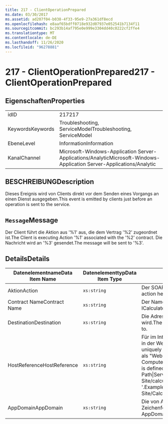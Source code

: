 ```yaml
---
title: 217 - ClientOperationPrepared
ms.date: 03/30/2017
ms.assetid: ad207f04-b038-4f33-95e9-27a361df8ecd
ms.openlocfilehash: e8aaf65bdff0718e932d07937e052541b7134f11
ms.sourcegitcommit: bc293b14af795e0e999e3304dd40c0222cf2ffe4
ms.translationtype: MT
ms.contentlocale: de-DE
ms.lasthandoff: 11/26/2020
ms.locfileid: "96278881"
---
```

# <a name="217---clientoperationprepared"></a><span data-ttu-id="5af76-102">217 - ClientOperationPrepared</span><span class="sxs-lookup"><span data-stu-id="5af76-102">217 - ClientOperationPrepared</span></span>

## <a name="properties"></a><span data-ttu-id="5af76-103">Eigenschaften</span><span class="sxs-lookup"><span data-stu-id="5af76-103">Properties</span></span>  
  
|||  
|-|-|  
|<span data-ttu-id="5af76-104">id</span><span class="sxs-lookup"><span data-stu-id="5af76-104">ID</span></span>|<span data-ttu-id="5af76-105">217</span><span class="sxs-lookup"><span data-stu-id="5af76-105">217</span></span>|  
|<span data-ttu-id="5af76-106">Keywords</span><span class="sxs-lookup"><span data-stu-id="5af76-106">Keywords</span></span>|<span data-ttu-id="5af76-107">Troubleshooting, ServiceModel</span><span class="sxs-lookup"><span data-stu-id="5af76-107">Troubleshooting, ServiceModel</span></span>|  
|<span data-ttu-id="5af76-108">Ebene</span><span class="sxs-lookup"><span data-stu-id="5af76-108">Level</span></span>|<span data-ttu-id="5af76-109">Information</span><span class="sxs-lookup"><span data-stu-id="5af76-109">Information</span></span>|  
|<span data-ttu-id="5af76-110">Kanal</span><span class="sxs-lookup"><span data-stu-id="5af76-110">Channel</span></span>|<span data-ttu-id="5af76-111">Microsoft-Windows-Application Server-Applications/Analytic</span><span class="sxs-lookup"><span data-stu-id="5af76-111">Microsoft-Windows-Application Server-Applications/Analytic</span></span>|  
  
## <a name="description"></a><span data-ttu-id="5af76-112">BESCHREIBUNG</span><span class="sxs-lookup"><span data-stu-id="5af76-112">Description</span></span>  

 <span data-ttu-id="5af76-113">Dieses Ereignis wird von Clients direkt vor dem Senden eines Vorgangs an einen Dienst ausgegeben.</span><span class="sxs-lookup"><span data-stu-id="5af76-113">This event is emitted by clients just before an operation is sent to the service.</span></span>  
  
## <a name="message"></a><span data-ttu-id="5af76-114">`Message`</span><span class="sxs-lookup"><span data-stu-id="5af76-114">Message</span></span>  

 <span data-ttu-id="5af76-115">Der Client führt die Aktion aus '%1' aus, die dem Vertrag '%2' zugeordnet ist.</span><span class="sxs-lookup"><span data-stu-id="5af76-115">The Client is executing Action '%1' associated with the '%2' contract.</span></span> <span data-ttu-id="5af76-116">Die Nachricht wird an '%3' gesendet.</span><span class="sxs-lookup"><span data-stu-id="5af76-116">The message will be sent to '%3'.</span></span>  
  
## <a name="details"></a><span data-ttu-id="5af76-117">Details</span><span class="sxs-lookup"><span data-stu-id="5af76-117">Details</span></span>  
  
|<span data-ttu-id="5af76-118">Datenelementname</span><span class="sxs-lookup"><span data-stu-id="5af76-118">Data Item Name</span></span>|<span data-ttu-id="5af76-119">Datenelementtyp</span><span class="sxs-lookup"><span data-stu-id="5af76-119">Data Item Type</span></span>|<span data-ttu-id="5af76-120">BESCHREIBUNG</span><span class="sxs-lookup"><span data-stu-id="5af76-120">Description</span></span>|  
|--------------------|--------------------|-----------------|  
|<span data-ttu-id="5af76-121">Aktion</span><span class="sxs-lookup"><span data-stu-id="5af76-121">Action</span></span>|`xs:string`|<span data-ttu-id="5af76-122">Der SOAP-Aktionsheader der ausgehenden Nachricht.</span><span class="sxs-lookup"><span data-stu-id="5af76-122">The SOAP action header of the outgoing message.</span></span>|  
|<span data-ttu-id="5af76-123">Contract Name</span><span class="sxs-lookup"><span data-stu-id="5af76-123">Contract Name</span></span>|`xs:string`|<span data-ttu-id="5af76-124">Der Name des Vertrags.</span><span class="sxs-lookup"><span data-stu-id="5af76-124">The name of the contract.</span></span> <span data-ttu-id="5af76-125">Beispiel: ICalculator.</span><span class="sxs-lookup"><span data-stu-id="5af76-125">Example: ICalculator.</span></span>|  
|<span data-ttu-id="5af76-126">Destination</span><span class="sxs-lookup"><span data-stu-id="5af76-126">Destination</span></span>|`xs:string`|<span data-ttu-id="5af76-127">Die Adresse des Dienstendpunkts, an den die Nachricht gesendet wird.</span><span class="sxs-lookup"><span data-stu-id="5af76-127">The address of the service endpoint that the message is sent to.</span></span>|  
|<span data-ttu-id="5af76-128">HostReference</span><span class="sxs-lookup"><span data-stu-id="5af76-128">HostReference</span></span>|`xs:string`|<span data-ttu-id="5af76-129">Für im Internet gehostete Dienste identifiziert dieses Feld den Dienst in der Webhierarchie eindeutig.</span><span class="sxs-lookup"><span data-stu-id="5af76-129">For Web-hosted services, this field uniquely identifies the service in the Web hierarchy.</span></span> <span data-ttu-id="5af76-130">Sein Format ist als "Website Name Anwendungspfad für virtuelle Computer&#124;virtuellen Dienst Pfad&#124;Dienst Name '" definiert.</span><span class="sxs-lookup"><span data-stu-id="5af76-130">Its format is defined as 'Web Site Name Application Virtual Path&#124;Service Virtual Path&#124;ServiceName'.</span></span> <span data-ttu-id="5af76-131">Beispiel: "Default Web Site/calculatorapplication&#124;/CalculatorService.svc&#124;CalculatorService '.</span><span class="sxs-lookup"><span data-stu-id="5af76-131">Example: 'Default Web Site/CalculatorApplication&#124;/CalculatorService.svc&#124;CalculatorService'.</span></span>|  
|<span data-ttu-id="5af76-132">AppDomain</span><span class="sxs-lookup"><span data-stu-id="5af76-132">AppDomain</span></span>|`xs:string`|<span data-ttu-id="5af76-133">Die von AppDomain.CurrentDomain.FriendlyName zurückgegebene Zeichenfolge.</span><span class="sxs-lookup"><span data-stu-id="5af76-133">The string returned by AppDomain.CurrentDomain.FriendlyName.</span></span>|
